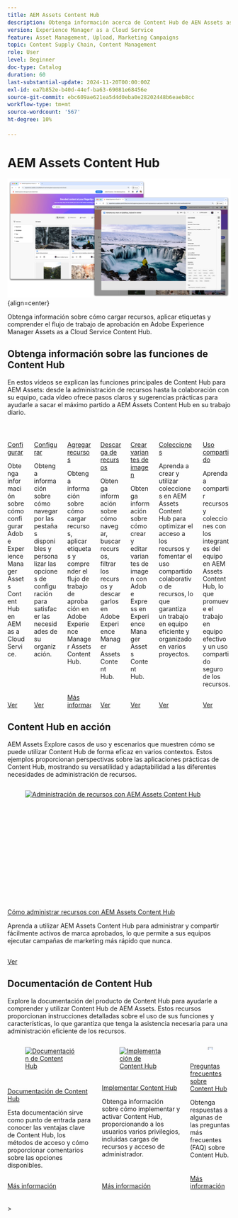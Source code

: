 ```yaml
---
title: AEM Assets Content Hub
description: Obtenga información acerca de Content Hub de AEN Assets as a Cloud Service.
version: Experience Manager as a Cloud Service
feature: Asset Management, Upload, Marketing Campaigns
topic: Content Supply Chain, Content Management
role: User
level: Beginner
doc-type: Catalog
duration: 60
last-substantial-update: 2024-11-20T00:00:00Z
exl-id: ea7b852e-b40d-44ef-ba63-69081e68456e
source-git-commit: ebc609ae621ea5d4d0eba0e28202448b6eaeb8cc
workflow-type: tm+mt
source-wordcount: '567'
ht-degree: 10%

---
```


# AEM Assets Content Hub

![AEM Assets Content Hub](./assets/overview/hero.png){align=center}

Obtenga información sobre cómo cargar recursos, aplicar etiquetas y comprender el flujo de trabajo de aprobación en Adobe Experience Manager Assets as a Cloud Service Content Hub.

## Obtenga información sobre las funciones de Content Hub

En estos vídeos se explican las funciones principales de Content Hub para AEM Assets: desde la administración de recursos hasta la colaboración con su equipo, cada vídeo ofrece pasos claros y sugerencias prácticas para ayudarle a sacar el máximo partido a AEM Assets Content Hub en su trabajo diario.


<!-- CARDS

* https://experienceleague.adobe.com/es/docs/experience-manager-learn/assets/content-hub/set-up {title = Set up}
* https://experienceleague.adobe.com/es/docs/experience-manager-learn/assets/content-hub/configure {title = Configure}
* https://experienceleague.adobe.com/es/docs/experience-manager-learn/assets/content-hub/add-assets {title = Add assets}
* https://experienceleague.adobe.com/es/docs/experience-manager-learn/assets/content-hub/download-assets {title = Download assets}
* https://experienceleague.adobe.com/es/docs/experience-manager-learn/assets/content-hub/image-variants {title = Create image variants}
* https://experienceleague.adobe.com/es/docs/experience-manager-learn/assets/content-hub/collections {title = Collections}
* https://experienceleague.adobe.com/es/docs/experience-manager-learn/assets/content-hub/share {title = Sharing}

-->
<!-- START CARDS HTML - DO NOT MODIFY BY HAND -->
<div class="columns">
    <div class="column is-half-tablet is-half-desktop is-one-third-widescreen" aria-label="Set up">
        <div class="card" style="height: 100%; display: flex; flex-direction: column; height: 100%;">
            <div class="card-image">
                <figure class="image x-is-16by9">
                    <a href="https://experienceleague.adobe.com/es/docs/experience-manager-learn/assets/content-hub/set-up" title="Configuración de" target="_blank" rel="referrer">
                        <img class="is-bordered-r-small" src="https://video.tv.adobe.com/v/3433513/?format=jpeg&nocache=1744751768867" alt="Configuración de"
                             style="width: 100%; aspect-ratio: 16 / 9; object-fit: cover; overflow: hidden; display: block; margin: auto;">
                    </a>
                </figure>
            </div>
            <div class="card-content is-padded-small" style="display: flex; flex-direction: column; flex-grow: 1; justify-content: space-between;">
                <div class="top-card-content">
                    <p class="headline is-size-6 has-text-weight-bold">
                        <a href="https://experienceleague.adobe.com/es/docs/experience-manager-learn/assets/content-hub/set-up" target="_blank" rel="referrer" title="Configuración de">Configurar</a>
                    </p>
                    <p class="is-size-6">Obtenga información sobre cómo configurar Adobe Experience Manager Assets Content Hub en AEM as a Cloud Service.</p>
                </div>
                <a href="https://experienceleague.adobe.com/es/docs/experience-manager-learn/assets/content-hub/set-up" target="_blank" rel="referrer" class="spectrum-Button spectrum-Button--outline spectrum-Button--primary spectrum-Button--sizeM" style="align-self: flex-start; margin-top: 1rem;">
                    <span class="spectrum-Button-label has-no-wrap has-text-weight-bold">Ver</span>
                </a>
            </div>
        </div>
    </div>
    <div class="column is-half-tablet is-half-desktop is-one-third-widescreen" aria-label="Configure">
        <div class="card" style="height: 100%; display: flex; flex-direction: column; height: 100%;">
            <div class="card-image">
                <figure class="image x-is-16by9">
                    <a href="https://experienceleague.adobe.com/es/docs/experience-manager-learn/assets/content-hub/configure" title="Configurar" target="_blank" rel="referrer">
                        <img class="is-bordered-r-small" src="https://video.tv.adobe.com/v/3439314/?format=jpeg&nocache=1744751768916&captions=spa" alt="Configurar"
                             style="width: 100%; aspect-ratio: 16 / 9; object-fit: cover; overflow: hidden; display: block; margin: auto;">
                    </a>
                </figure>
            </div>
            <div class="card-content is-padded-small" style="display: flex; flex-direction: column; flex-grow: 1; justify-content: space-between;">
                <div class="top-card-content">
                    <p class="headline is-size-6 has-text-weight-bold">
                        <a href="https://experienceleague.adobe.com/es/docs/experience-manager-learn/assets/content-hub/configure" target="_blank" rel="referrer" title="Configurar">Configurar</a>
                    </p>
                    <p class="is-size-6">Obtenga información sobre cómo navegar por las pestañas disponibles y personalizar las opciones de configuración para satisfacer las necesidades de su organización.</p>
                </div>
                <a href="https://experienceleague.adobe.com/es/docs/experience-manager-learn/assets/content-hub/configure" target="_blank" rel="referrer" class="spectrum-Button spectrum-Button--outline spectrum-Button--primary spectrum-Button--sizeM" style="align-self: flex-start; margin-top: 1rem;">
                    <span class="spectrum-Button-label has-no-wrap has-text-weight-bold">Ver</span>
                </a>
            </div>
        </div>
    </div>
    <div class="column is-half-tablet is-half-desktop is-one-third-widescreen" aria-label="Add assets">
        <div class="card" style="height: 100%; display: flex; flex-direction: column; height: 100%;">
            <div class="card-image">
                <figure class="image x-is-16by9">
                    <a href="https://experienceleague.adobe.com/es/docs/experience-manager-learn/assets/content-hub/add-assets" title="Añadir recursos" target="_blank" rel="referrer">
                        <img class="is-bordered-r-small" src="https://video.tv.adobe.com/v/3450285/?format=jpeg&nocache=1744751769952&captions=spa" alt="Añadir recursos"
                             style="width: 100%; aspect-ratio: 16 / 9; object-fit: cover; overflow: hidden; display: block; margin: auto;">
                    </a>
                </figure>
            </div>
            <div class="card-content is-padded-small" style="display: flex; flex-direction: column; flex-grow: 1; justify-content: space-between;">
                <div class="top-card-content">
                    <p class="headline is-size-6 has-text-weight-bold">
                        <a href="https://experienceleague.adobe.com/es/docs/experience-manager-learn/assets/content-hub/add-assets" target="_blank" rel="referrer" title="Añadir recursos">Agregar recursos</a>
                    </p>
                    <p class="is-size-6">Obtenga información sobre cómo cargar recursos, aplicar etiquetas y comprender el flujo de trabajo de aprobación en Adobe Experience Manager Assets Content Hub.</p>
                </div>
                <a href="https://experienceleague.adobe.com/es/docs/experience-manager-learn/assets/content-hub/add-assets" target="_blank" rel="referrer" class="spectrum-Button spectrum-Button--outline spectrum-Button--primary spectrum-Button--sizeM" style="align-self: flex-start; margin-top: 1rem;">
                    <span class="spectrum-Button-label has-no-wrap has-text-weight-bold">Más información</span>
                </a>
            </div>
        </div>
    </div>
    <div class="column is-half-tablet is-half-desktop is-one-third-widescreen" aria-label="Download assets">
        <div class="card" style="height: 100%; display: flex; flex-direction: column; height: 100%;">
            <div class="card-image">
                <figure class="image x-is-16by9">
                    <a href="https://experienceleague.adobe.com/es/docs/experience-manager-learn/assets/content-hub/download-assets" title="Descarga de recursos" target="_blank" rel="referrer">
                        <img class="is-bordered-r-small" src="https://video.tv.adobe.com/v/3433135/?format=jpeg&nocache=1744751768978" alt="Descarga de recursos"
                             style="width: 100%; aspect-ratio: 16 / 9; object-fit: cover; overflow: hidden; display: block; margin: auto;">
                    </a>
                </figure>
            </div>
            <div class="card-content is-padded-small" style="display: flex; flex-direction: column; flex-grow: 1; justify-content: space-between;">
                <div class="top-card-content">
                    <p class="headline is-size-6 has-text-weight-bold">
                        <a href="https://experienceleague.adobe.com/es/docs/experience-manager-learn/assets/content-hub/download-assets" target="_blank" rel="referrer" title="Descarga de recursos">Descarga de recursos</a>
                    </p>
                    <p class="is-size-6">Obtenga información sobre cómo navegar, buscar recursos, filtrar los recursos y descargarlos en Adobe Experience Manager Assets Content Hub.</p>
                </div>
                <a href="https://experienceleague.adobe.com/es/docs/experience-manager-learn/assets/content-hub/download-assets" target="_blank" rel="referrer" class="spectrum-Button spectrum-Button--outline spectrum-Button--primary spectrum-Button--sizeM" style="align-self: flex-start; margin-top: 1rem;">
                    <span class="spectrum-Button-label has-no-wrap has-text-weight-bold">Ver</span>
                </a>
            </div>
        </div>
    </div>
    <div class="column is-half-tablet is-half-desktop is-one-third-widescreen" aria-label="Create image variants">
        <div class="card" style="height: 100%; display: flex; flex-direction: column; height: 100%;">
            <div class="card-image">
                <figure class="image x-is-16by9">
                    <a href="https://experienceleague.adobe.com/es/docs/experience-manager-learn/assets/content-hub/image-variants" title="Crear variantes de imagen" target="_blank" rel="referrer">
                        <img class="is-bordered-r-small" src="https://video.tv.adobe.com/v/3435003/?format=jpeg&nocache=1744751768877" alt="Crear variantes de imagen"
                             style="width: 100%; aspect-ratio: 16 / 9; object-fit: cover; overflow: hidden; display: block; margin: auto;">
                    </a>
                </figure>
            </div>
            <div class="card-content is-padded-small" style="display: flex; flex-direction: column; flex-grow: 1; justify-content: space-between;">
                <div class="top-card-content">
                    <p class="headline is-size-6 has-text-weight-bold">
                        <a href="https://experienceleague.adobe.com/es/docs/experience-manager-learn/assets/content-hub/image-variants" target="_blank" rel="referrer" title="Crear variantes de imagen">Crear variantes de imagen</a>
                    </p>
                    <p class="is-size-6">Obtenga información sobre cómo crear y editar variantes de imagen con Adobe Express en Experience Manager Assets Content Hub.</p>
                </div>
                <a href="https://experienceleague.adobe.com/es/docs/experience-manager-learn/assets/content-hub/image-variants" target="_blank" rel="referrer" class="spectrum-Button spectrum-Button--outline spectrum-Button--primary spectrum-Button--sizeM" style="align-self: flex-start; margin-top: 1rem;">
                    <span class="spectrum-Button-label has-no-wrap has-text-weight-bold">Ver</span>
                </a>
            </div>
        </div>
    </div>
    <div class="column is-half-tablet is-half-desktop is-one-third-widescreen" aria-label="Collections">
        <div class="card" style="height: 100%; display: flex; flex-direction: column; height: 100%;">
            <div class="card-image">
                <figure class="image x-is-16by9">
                    <a href="https://experienceleague.adobe.com/es/docs/experience-manager-learn/assets/content-hub/collections" title="Colecciones" target="_blank" rel="referrer">
                        <img class="is-bordered-r-small" src="https://video.tv.adobe.com/v/3445303/?format=jpeg&nocache=1744751769136&captions=spa" alt="Colecciones"
                             style="width: 100%; aspect-ratio: 16 / 9; object-fit: cover; overflow: hidden; display: block; margin: auto;">
                    </a>
                </figure>
            </div>
            <div class="card-content is-padded-small" style="display: flex; flex-direction: column; flex-grow: 1; justify-content: space-between;">
                <div class="top-card-content">
                    <p class="headline is-size-6 has-text-weight-bold">
                        <a href="https://experienceleague.adobe.com/es/docs/experience-manager-learn/assets/content-hub/collections" target="_blank" rel="referrer" title="Colecciones">Colecciones</a>
                    </p>
                    <p class="is-size-6">Aprenda a crear y utilizar colecciones en AEM Assets Content Hub para optimizar el acceso a los recursos y fomentar el uso compartido colaborativo de recursos, lo que garantiza un trabajo en equipo eficiente y organizado en varios proyectos.</p>
                </div>
                <a href="https://experienceleague.adobe.com/es/docs/experience-manager-learn/assets/content-hub/collections" target="_blank" rel="referrer" class="spectrum-Button spectrum-Button--outline spectrum-Button--primary spectrum-Button--sizeM" style="align-self: flex-start; margin-top: 1rem;">
                    <span class="spectrum-Button-label has-no-wrap has-text-weight-bold">Ver</span>
                </a>
            </div>
        </div>
    </div>
    <div class="column is-half-tablet is-half-desktop is-one-third-widescreen" aria-label="Sharing">
        <div class="card" style="height: 100%; display: flex; flex-direction: column; height: 100%;">
            <div class="card-image">
                <figure class="image x-is-16by9">
                    <a href="https://experienceleague.adobe.com/es/docs/experience-manager-learn/assets/content-hub/share" title="Uso compartido" target="_blank" rel="referrer">
                        <img class="is-bordered-r-small" src="https://video.tv.adobe.com/v/3445358/?format=jpeg&nocache=1744751769933&captions=spa" alt="Uso compartido"
                             style="width: 100%; aspect-ratio: 16 / 9; object-fit: cover; overflow: hidden; display: block; margin: auto;">
                    </a>
                </figure>
            </div>
            <div class="card-content is-padded-small" style="display: flex; flex-direction: column; flex-grow: 1; justify-content: space-between;">
                <div class="top-card-content">
                    <p class="headline is-size-6 has-text-weight-bold">
                        <a href="https://experienceleague.adobe.com/es/docs/experience-manager-learn/assets/content-hub/share" target="_blank" rel="referrer" title="Uso compartido">Uso compartido</a>
                    </p>
                    <p class="is-size-6">Aprenda a compartir recursos y colecciones con los integrantes del equipo en AEM Assets Content Hub, lo que promueve el trabajo en equipo efectivo y un uso compartido seguro de los recursos.</p>
                </div>
                <a href="https://experienceleague.adobe.com/es/docs/experience-manager-learn/assets/content-hub/share" target="_blank" rel="referrer" class="spectrum-Button spectrum-Button--outline spectrum-Button--primary spectrum-Button--sizeM" style="align-self: flex-start; margin-top: 1rem;">
                    <span class="spectrum-Button-label has-no-wrap has-text-weight-bold">Ver</span>
                </a>
            </div>
        </div>
    </div>
</div>
<!-- END CARDS HTML - DO NOT MODIFY BY HAND -->


## Content Hub en acción

AEM Assets Explore casos de uso y escenarios que muestren cómo se puede utilizar Content Hub de forma eficaz en varios contextos. Estos ejemplos proporcionan perspectivas sobre las aplicaciones prácticas de Content Hub, mostrando su versatilidad y adaptabilidad a las diferentes necesidades de administración de recursos.

<!-- CARDS
* ./use-cases/manage-assets.md
-->

<!-- START CARDS HTML - DO NOT MODIFY BY HAND -->
<div class="columns">
    <div class="column is-half-tablet is-half-desktop is-one-third-widescreen" aria-label="How to manage assets with AEM Assets Content Hub">
        <div class="card" style="height: 100%; display: flex; flex-direction: column; height: 100%;">
            <div class="card-image">
                <figure class="image x-is-16by9">
                    <a href="./use-cases/manage-assets.md" title="Administración de recursos con AEM Assets Content Hub" target="_blank" rel="referrer">
                        <img class="is-bordered-r-small" src="https://video.tv.adobe.com/v/3457638/?format=jpeg&nocache=1744751770120" alt="Administración de recursos con AEM Assets Content Hub"
                             style="width: 100%; aspect-ratio: 16 / 9; object-fit: cover; overflow: hidden; display: block; margin: auto;">
                    </a>
                </figure>
            </div>
            <div class="card-content is-padded-small" style="display: flex; flex-direction: column; flex-grow: 1; justify-content: space-between;">
                <div class="top-card-content">
                    <p class="headline is-size-6 has-text-weight-bold">
                        <a href="./use-cases/manage-assets.md" target="_blank" rel="referrer" title="Administración de recursos con AEM Assets Content Hub">Cómo administrar recursos con AEM Assets Content Hub</a>
                    </p>
                    <p class="is-size-6">Aprenda a utilizar AEM Assets Content Hub para administrar y compartir fácilmente activos de marca aprobados, lo que permite a sus equipos ejecutar campañas de marketing más rápido que nunca.</p>
                </div>
                <a href="./use-cases/manage-assets.md" target="_blank" rel="referrer" class="spectrum-Button spectrum-Button--outline spectrum-Button--primary spectrum-Button--sizeM" style="align-self: flex-start; margin-top: 1rem;">
                    <span class="spectrum-Button-label has-no-wrap has-text-weight-bold">Ver</span>
                </a>
            </div>
        </div>
    </div>
</div>
<!-- END CARDS HTML - DO NOT MODIFY BY HAND -->

## Documentación de Content Hub

Explore la documentación del producto de Content Hub para ayudarle a comprender y utilizar Content Hub de AEM Assets. Estos recursos proporcionan instrucciones detalladas sobre el uso de sus funciones y características, lo que garantiza que tenga la asistencia necesaria para una administración eficiente de los recursos.


<!-- CARDS

* https://experienceleague.adobe.com/es/docs/experience-manager-cloud-service/content/assets/content-hub/product-overview {title=Content Hub documentation} {description=This documentation serves as your entry point to learn about Content Hub's key benefits, access methods, and how to provide feedback on the available options.}
* https://experienceleague.adobe.com/es/docs/experience-manager-cloud-service/content/assets/content-hub/deploy-content-hub {description=Learn how to deploy and activate Content Hub, providing users with various privileges, including asset uploads and administrator access.}
* https://experienceleague.adobe.com/es/docs/experience-manager-cloud-service/content/assets/content-hub/frequently-asked-questions-content-hub {title = Content Hub FAQs}

-->
<!-- START CARDS HTML - DO NOT MODIFY BY HAND -->
<div class="columns">
    <div class="column is-half-tablet is-half-desktop is-one-third-widescreen" aria-label="Content Hub documentation">
        <div class="card" style="height: 100%; display: flex; flex-direction: column; height: 100%;">
            <div class="card-image">
                <figure class="image x-is-16by9">
                    <a href="https://experienceleague.adobe.com/es/docs/experience-manager-cloud-service/content/assets/content-hub/product-overview" title="Documentación de Content Hub" target="_blank" rel="referrer">
                        <img class="is-bordered-r-small" src="https://experienceleague.adobe.com/es/docs/experience-manager-cloud-service/content/assets/content-hub/product-overview./media_1ef4ad26652365b140f1a06c31df8ebc6546850df.png?width=400&format=png&optimize=medium" alt="Documentación de Content Hub"
                             style="width: 100%; aspect-ratio: 16 / 9; object-fit: cover; overflow: hidden; display: block; margin: auto;">
                    </a>
                </figure>
            </div>
            <div class="card-content is-padded-small" style="display: flex; flex-direction: column; flex-grow: 1; justify-content: space-between;">
                <div class="top-card-content">
                    <p class="headline is-size-6 has-text-weight-bold">
                        <a href="https://experienceleague.adobe.com/es/docs/experience-manager-cloud-service/content/assets/content-hub/product-overview" target="_blank" rel="referrer" title="Documentación de Content Hub">Documentación de Content Hub</a>
                    </p>
                    <p class="is-size-6">Esta documentación sirve como punto de entrada para conocer las ventajas clave de Content Hub, los métodos de acceso y cómo proporcionar comentarios sobre las opciones disponibles.</p>
                </div>
                <a href="https://experienceleague.adobe.com/es/docs/experience-manager-cloud-service/content/assets/content-hub/product-overview" target="_blank" rel="referrer" class="spectrum-Button spectrum-Button--outline spectrum-Button--primary spectrum-Button--sizeM" style="align-self: flex-start; margin-top: 1rem;">
                    <span class="spectrum-Button-label has-no-wrap has-text-weight-bold">Más información</span>
                </a>
            </div>
        </div>
    </div>
    <div class="column is-half-tablet is-half-desktop is-one-third-widescreen" aria-label="Deploy Content Hub">
        <div class="card" style="height: 100%; display: flex; flex-direction: column; height: 100%;">
            <div class="card-image">
                <figure class="image x-is-16by9">
                    <a href="https://experienceleague.adobe.com/es/docs/experience-manager-cloud-service/content/assets/content-hub/deploy-content-hub" title="Implementación de Content Hub" target="_blank" rel="referrer">
                        <img class="is-bordered-r-small" src="https://experienceleague.adobe.com/es/docs/experience-manager-cloud-service/content/assets/content-hub/deploy-content-hub./media_13f7f053438556286beebdf1266b2d2bf18469b68.png?width=400&format=png&optimize=medium" alt="Implementación de Content Hub"
                             style="width: 100%; aspect-ratio: 16 / 9; object-fit: cover; overflow: hidden; display: block; margin: auto;">
                    </a>
                </figure>
            </div>
            <div class="card-content is-padded-small" style="display: flex; flex-direction: column; flex-grow: 1; justify-content: space-between;">
                <div class="top-card-content">
                    <p class="headline is-size-6 has-text-weight-bold">
                        <a href="https://experienceleague.adobe.com/es/docs/experience-manager-cloud-service/content/assets/content-hub/deploy-content-hub" target="_blank" rel="referrer" title="Implementación de Content Hub">Implementar Content Hub</a>
                    </p>
                    <p class="is-size-6">Obtenga información sobre cómo implementar y activar Content Hub, proporcionando a los usuarios varios privilegios, incluidas cargas de recursos y acceso de administrador.</p>
                </div>
                <a href="https://experienceleague.adobe.com/es/docs/experience-manager-cloud-service/content/assets/content-hub/deploy-content-hub" target="_blank" rel="referrer" class="spectrum-Button spectrum-Button--outline spectrum-Button--primary spectrum-Button--sizeM" style="align-self: flex-start; margin-top: 1rem;">
                    <span class="spectrum-Button-label has-no-wrap has-text-weight-bold">Más información</span>
                </a>
            </div>
        </div>
    </div>
    <div class="column is-half-tablet is-half-desktop is-one-third-widescreen" aria-label="Content Hub FAQs">
        <div class="card" style="height: 100%; display: flex; flex-direction: column; height: 100%;">
            <div class="card-image">
                <figure class="image x-is-16by9">
                    <a href="https://experienceleague.adobe.com/es/docs/experience-manager-cloud-service/content/assets/content-hub/frequently-asked-questions-content-hub" title="Preguntas frecuentes sobre Content Hub" target="_blank" rel="referrer">
                        <img class="is-bordered-r-small" src="https://experienceleague.adobe.com/es/docs/experience-manager-cloud-service/content/assets/content-hub/frequently-asked-questions-content-hub./media_1fbf2b11f65863898a615041cf5cc7a79b2f8942d.png?width=400&format=png&optimize=medium" alt="Preguntas frecuentes sobre Content Hub"
                             style="width: 100%; aspect-ratio: 16 / 9; object-fit: cover; overflow: hidden; display: block; margin: auto;">
                    </a>
                </figure>
            </div>
            <div class="card-content is-padded-small" style="display: flex; flex-direction: column; flex-grow: 1; justify-content: space-between;">
                <div class="top-card-content">
                    <p class="headline is-size-6 has-text-weight-bold">
                        <a href="https://experienceleague.adobe.com/es/docs/experience-manager-cloud-service/content/assets/content-hub/frequently-asked-questions-content-hub" target="_blank" rel="referrer" title="Preguntas frecuentes sobre Content Hub">Preguntas frecuentes sobre Content Hub</a>
                    </p>
                    <p class="is-size-6">Obtenga respuestas a algunas de las preguntas más frecuentes (FAQ) sobre Content Hub.</p>
                </div>
                <a href="https://experienceleague.adobe.com/es/docs/experience-manager-cloud-service/content/assets/content-hub/frequently-asked-questions-content-hub" target="_blank" rel="referrer" class="spectrum-Button spectrum-Button--outline spectrum-Button--primary spectrum-Button--sizeM" style="align-self: flex-start; margin-top: 1rem;">
                    <span class="spectrum-Button-label has-no-wrap has-text-weight-bold">Más información</span>
                </a>
            </div>
        </div>
    </div>
</div>
<!-- END CARDS HTML - DO NOT MODIFY BY HAND -->

<br/>
<br/>
&gt;
